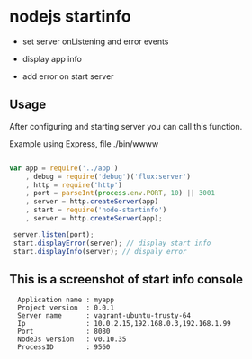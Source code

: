 # nodejs startinfo



- set server onListening and error events

- display app info

- add error on start server


Usage
-------------
After configuring and starting server you can call this function.

Example using Express, file ./bin/wwww


```js

var app = require('../app')
    , debug = require('debug')('flux:server')
    , http = require('http')
    , port = parseInt(process.env.PORT, 10) || 3001
    , server = http.createServer(app)
    , start = require('node-startinfo')
    , server = http.createServer(app);

 server.listen(port);
 start.displayError(server); // display start info
 start.displayInfo(server); // dispaly error

```




This is a screenshot of start info console
-------------

      Application name : myapp
      Project version  : 0.0.1
      Server name      : vagrant-ubuntu-trusty-64
      Ip               : 10.0.2.15,192.168.0.3,192.168.1.99
      Port             : 8080
      NodeJs version   : v0.10.35
      ProcessID        : 9560
